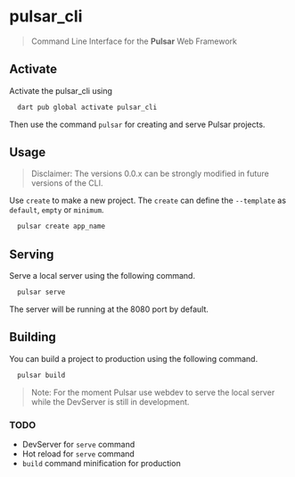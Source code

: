 # pulsar_cli

> Command Line Interface for the **Pulsar** Web Framework

## Activate

Activate the pulsar_cli using

```bash
  dart pub global activate pulsar_cli
```

Then use the command `pulsar` for creating and serve Pulsar projects.

## Usage

> Disclaimer: The versions 0.0.x can be strongly modified in future versions of the CLI.

Use `create` to make a new project. The `create` can define the `--template` as `default`, `empty` or `minimum`.

```bash
  pulsar create app_name
```

## Serving

Serve a local server using the following command.
```bash
  pulsar serve
```
The server will be running at the 8080 port by default.

## Building

You can build a project to production using the following command.
```bash
  pulsar build
```

> Note: For the moment Pulsar use webdev to serve the local server while the DevServer is still in development.

### TODO

- DevServer for `serve` command
- Hot reload for `serve` command
- `build` command minification for production
